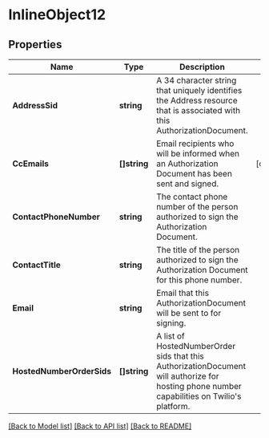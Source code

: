 # InlineObject12

## Properties

Name | Type | Description | Notes
------------ | ------------- | ------------- | -------------
**AddressSid** | **string** | A 34 character string that uniquely identifies the Address resource that is associated with this AuthorizationDocument. | 
**CcEmails** | **[]string** | Email recipients who will be informed when an Authorization Document has been sent and signed. | [optional] 
**ContactPhoneNumber** | **string** | The contact phone number of the person authorized to sign the Authorization Document. | 
**ContactTitle** | **string** | The title of the person authorized to sign the Authorization Document for this phone number. | 
**Email** | **string** | Email that this AuthorizationDocument will be sent to for signing. | 
**HostedNumberOrderSids** | **[]string** | A list of HostedNumberOrder sids that this AuthorizationDocument will authorize for hosting phone number capabilities on Twilio&#39;s platform. | 

[[Back to Model list]](../README.md#documentation-for-models) [[Back to API list]](../README.md#documentation-for-api-endpoints) [[Back to README]](../README.md)


